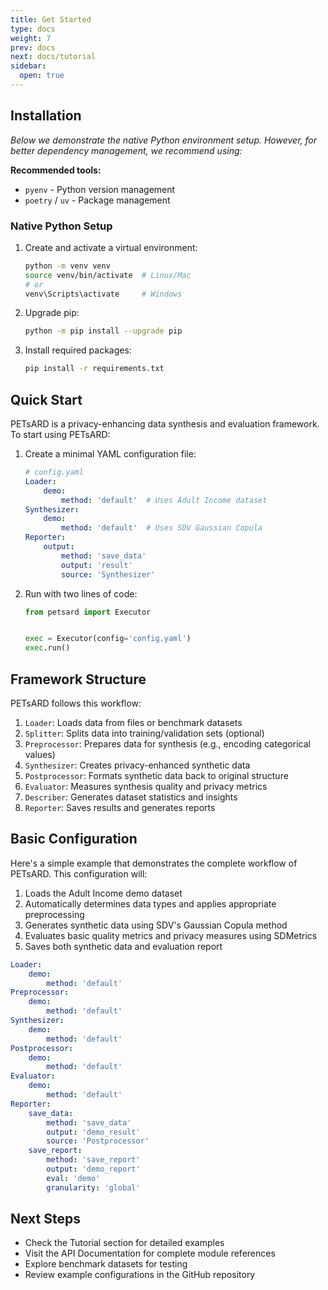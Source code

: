 ```yaml
---
title: Get Started
type: docs
weight: 7
prev: docs
next: docs/tutorial
sidebar:
  open: true
---
```


## Installation

*Below we demonstrate the native Python environment setup. However, for better dependency management, we recommend using:*

**Recommended tools:**
* `pyenv` - Python version management
* `poetry` / `uv` - Package management

### Native Python Setup

1. Create and activate a virtual environment:
   ```bash
   python -m venv venv
   source venv/bin/activate  # Linux/Mac
   # or
   venv\Scripts\activate     # Windows
   ```

2. Upgrade pip:
   ```bash
   python -m pip install --upgrade pip
   ```

3. Install required packages:
   ```bash
   pip install -r requirements.txt
   ```

## Quick Start

PETsARD is a privacy-enhancing data synthesis and evaluation framework. To start using PETsARD:

1. Create a minimal YAML configuration file:
   ```yaml
   # config.yaml
   Loader:
       demo:
           method: 'default'  # Uses Adult Income dataset
   Synthesizer:
       demo:
           method: 'default'  # Uses SDV Gaussian Copula
   Reporter:
       output:
           method: 'save_data'
           output: 'result'
           source: 'Synthesizer'
   ```

2. Run with two lines of code:
   ```python
   from petsard import Executor


   exec = Executor(config='config.yaml')
   exec.run()
   ```

## Framework Structure

PETsARD follows this workflow:

1. `Loader`: Loads data from files or benchmark datasets
2. `Splitter`: Splits data into training/validation sets (optional)
3. `Preprocessor`: Prepares data for synthesis (e.g., encoding categorical values)
4. `Synthesizer`: Creates privacy-enhanced synthetic data
5. `Postprocessor`: Formats synthetic data back to original structure
6. `Evaluator`: Measures synthesis quality and privacy metrics
7. `Describer`: Generates dataset statistics and insights
8. `Reporter`: Saves results and generates reports

## Basic Configuration

Here's a simple example that demonstrates the complete workflow of PETsARD. This configuration will:

1. Loads the Adult Income demo dataset
2. Automatically determines data types and applies appropriate preprocessing
3. Generates synthetic data using SDV's Gaussian Copula method
4. Evaluates basic quality metrics and privacy measures using SDMetrics
5. Saves both synthetic data and evaluation report

```yaml
Loader:
    demo:
        method: 'default'
Preprocessor:
    demo:
        method: 'default'
Synthesizer:
    demo:
        method: 'default'
Postprocessor:
    demo:
        method: 'default'
Evaluator:
    demo:
        method: 'default'
Reporter:
    save_data:
        method: 'save_data'
        output: 'demo_result'
        source: 'Postprocessor'
    save_report:
        method: 'save_report'
        output: 'demo_report'
        eval: 'demo'
        granularity: 'global'
```

## Next Steps

* Check the Tutorial section for detailed examples
* Visit the API Documentation for complete module references
* Explore benchmark datasets for testing
* Review example configurations in the GitHub repository